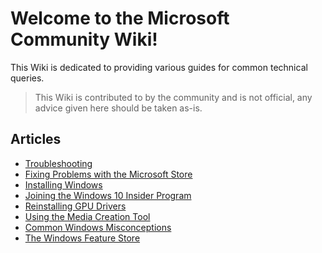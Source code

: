 # Welcome to the Microsoft Community Wiki!

This Wiki is dedicated to providing various guides for common technical queries.

> This Wiki is contributed to by the community and is not official, any advice given here should be taken as-is.

## Articles

* [Troubleshooting](troubleshooting)
* [Fixing Problems with the Microsoft Store](fixing-microsoft-store)
* [Installing Windows](installing-windows)
* [Joining the Windows 10 Insider Program](joining-windows-insiders)
* [Reinstalling GPU Drivers](reinstalling-gpu-drivers)
* [Using the Media Creation Tool](using-the-media-creation-tool)
* [Common Windows Misconceptions](common-misconceptions)
* [The Windows Feature Store](windows-feature-store)
